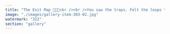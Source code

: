 ```yaml
---
title: "The Exit Map 🧠🚪🌀<br /><br />You saw the traps. Felt the loops tighten. Watched conviction calcify into cage.<br /><br />So what now?<br /><br />You name it. You breathe through it. You choose.<br /><br />Not against belief— but beyond it.<br /><br />Beyond blind scarcity. Beyond algorithmic authority. Beyond recursive certainty.<br /><br />There is life outside the loop.<br /><br />Unshackled. Messy. Beautiful.<br /><br />Zoom in. Ask again. Walk out.<br /><br /><br />#SystemicRecalibration <br />#ExitMap <br />#CognitiveTraps <br />#DecentralizedReflection <br />#CryptoSatire"
image: "./images/gallery-item-303-02.jpg"
watermark: "322"
section: "gallery"
---
```

